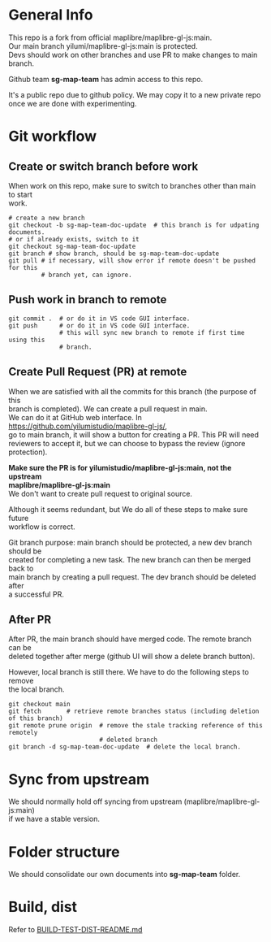 # General Info
This repo is a fork from official maplibre/maplibre-gl-js:main.  
Our main branch yilumi/maplibre-gl-js:main is protected.  
Devs should work on other branches and use PR to make changes to main branch.  

Github team **sg-map-team** has admin access to this repo.  

It's a public repo due to github policy. We may copy it to a new private repo  
once we are done with experimenting. 

# Git workflow
## Create or switch branch before work
When work on this repo, make sure to switch to branches other than main to start  
work.  
```
# create a new branch
git checkout -b sg-map-team-doc-update  # this branch is for udpating documents.
# or if already exists, switch to it
git checkout sg-map-team-doc-update
git branch # show branch, should be sg-map-team-doc-update
git pull # if necessary, will show error if remote doesn't be pushed for this  
         # branch yet, can ignore.
```

## Push work in branch to remote
```
git commit .  # or do it in VS code GUI interface.
git push      # or do it in VS code GUI interface.
              # this will sync new branch to remote if first time using this  
              # branch.
```

## Create Pull Request (PR) at remote
When we are satisfied with all the commits for this branch (the purpose of this  
branch is completed). We can create a pull request in main.  
We can do it at GitHub web interface. In https://github.com/yilumistudio/maplibre-gl-js/,  
go to main branch, it will show a button for creating a PR. This PR will need  
reviewers to accept it, but we can choose to bypass the review (ignore protection).  

**Make sure the PR is for yilumistudio/maplibre-gl-js:main, not the upstream**  
**maplibre/maplibre-gl-js:main**  
We don't want to create pull request to original source.  

Although it seems redundant, but We do all of these steps to make sure future   
workflow is correct.  

Git branch purpose: main branch should be protected, a new dev branch should be  
created for completing a new task. The new branch can then be merged back to  
main branch by creating a pull request. The dev branch should be deleted after  
a successful PR.  

## After PR
After PR, the main branch should have merged code. The remote branch can be  
deleted together after merge (github UI will show a delete branch button).  

However, local branch is still there. We have to do the following steps to remove  
the local branch.

```
git checkout main
git fetch       # retrieve remote branches status (including deletion of this branch)
git remote prune origin  # remove the stale tracking reference of this remotely  
                         # deleted branch
git branch -d sg-map-team-doc-update  # delete the local branch.
```

# Sync from upstream
We should normally hold off syncing from upstream (maplibre/maplibre-gl-js:main)   
if we have a stable version.

# Folder structure
We should consolidate our own documents into **sg-map-team** folder.

# Build, dist
Refer to [BUILD-TEST-DIST-README.md](BUILD-TEST-DIST-README.md)
